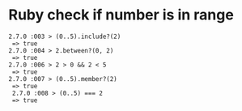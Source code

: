 # Ruby check if number is in range

```
2.7.0 :003 > (0..5).include?(2)
 => true
2.7.0 :004 > 2.between?(0, 2)
 => true
2.7.0 :006 > 2 > 0 && 2 < 5
 => true
2.7.0 :007 > (0..5).member?(2)
 => true
 2.7.0 :008 > (0..5) === 2
 => true
```
